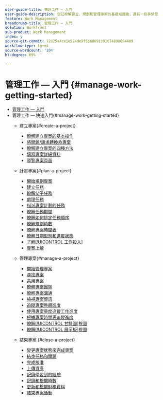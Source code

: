 ```yaml
---
user-guide-title: 管理工作 — 入門
user-guide-description: 您已瞭解建立、規劃和管理專案的基礎知識後，還有一些事情您應知道，以充分利用您的Workfront。
feature: Work Management
breadcrumb-title: 管理工作 — 入門
solution: Workfront
sub-product: Work Management
index: y
source-git-commit: 72875a4ce1e524de9f5e6d691b01674898654409
workflow-type: tm+mt
source-wordcount: '204'
ht-degree: 69%

---
```




# 管理工作 — 入門 {#manage-work-getting-started}

+ [管理工作 — 入門](overview.md)
+ 管理工作 — 快速入門{#manage-work-getting-started}
   + 建立專案{#create-a-project}
      + [瞭解建立專案的基本操作](understand-basic-project-creation.md)
      + [將問題/請求轉換為專案](create-a-project-from-a-request.md)
      + [瞭解建立專案的四種方法](understand-other-ways-to-create-projects.md)
      + [填寫專案詳細資料](fill-in-the-project-details.md)
      + [導覽專案頁面](navigate-the-project-page.md)

   + 計畫專案{#plan-a-project}
      + [開始規劃專案](getting-started-plan-a-project.md)
      + [建立任務](how-to-create-tasks.md)
      + [瞭解父子任務](understand-parent-child-tasks.md)
      + [處理任務](work-with-tasks.md)
      + [指派專案計劃的任務](assign-tasks-from-the-project-plan.md)
      + [瞭解任務期間](understand-task-durations.md)
      + [瞭解如何排定任務順序](learn-to-sequence-tasks.md)
      + [瞭解規劃時數](understand-planned-hours.md)
      + [瞭解專案時間表](understand-project-timelines.md)
      + [瞭解日期型別和進度狀態](understand-task-dates-and-progress-status.md)
      + [了解[!UICONTROL 工作投入]](understand-work-effort.md)
      + [專案上線](take-a-project-live.md)

   + 管理專案{#manage-a-project}
      + [開始管理專案](getting-started-manage-a-project.md)
      + [尋找專案](find-projects.md)
      + [共用專案](share-a-project.md)
      + [瞭解專案團隊](understand-the-project-team.md)
      + [瞭解專案溝通](understand-project-communication.md)
      + [檢視專案資訊](view-project-information.md)
      + [追蹤專案整體進度](track-overall-project-progress.md)
      + [使用專案量度追蹤工作進度](track-work-progress-with-project-metrics.md)
      + [根據專案時間表追蹤進度](track-work-progress-from-the-project-timeline.md)
      + [瞭解[!UICONTROL 甘特圖]視圖](understand-the-gantt-view.md)
      + [瞭解[!UICONTROL 展示板]視圖](understand-the-board-view.md)

   + 結束專案 {#close-a-project}
      + [變更專案狀態來完成專案](change-the-project-status.md)
      + [結束任務和問題](close-tasks-and-issues.md)
      + [完成核准](complete-approvals.md)
      + [上傳資產](upload-assets.md)
      + [記錄學習到的經驗](lessons-learned-from-closing-a-project.md)
      + [記錄和檢閱時數](log-and-review-hours.md)
      + [更新和檢閱財務資料](update-and-review-finances.md)
      + [結束專案活動](close-a-project-activity.md)

